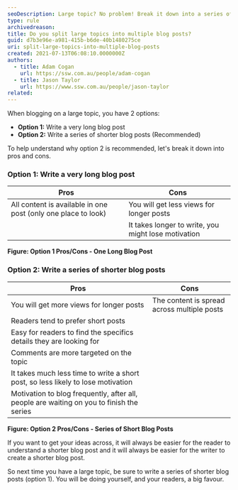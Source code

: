 ```yaml
---
seoDescription: Large topic? No problem! Break it down into a series of shorter blog posts for easier reading and writing.
type: rule
archivedreason:
title: Do you split large topics into multiple blog posts?
guid: d7b3e96e-a981-415b-b6de-40b1480275ce
uri: split-large-topics-into-multiple-blog-posts
created: 2021-07-13T06:08:10.0000000Z
authors:
  - title: Adam Cogan
    url: https://ssw.com.au/people/adam-cogan
  - title: Jason Taylor
    url: https://www.ssw.com.au/people/jason-taylor
related:
---
```


When blogging on a large topic, you have 2 options:

- **Option 1:** Write a very long blog post
- **Option 2:** Write a series of shorter blog posts (Recommended)

To help understand why option 2 is recommended, let's break it down into pros and cons.

<!--endintro-->

### Option 1: Write a very long blog post

| Pros                                                          | Cons                                                |
| ------------------------------------------------------------- | --------------------------------------------------- |
| All content is available in one post (only one place to look) | You will get less views for longer posts            |
|                                                               | It takes longer to write, you might lose motivation |

**Figure: Option 1 Pros/Cons - One Long Blog Post**

### Option 2: Write a series of shorter blog posts

| Pros                                                                                     | Cons                                        |
| ---------------------------------------------------------------------------------------- | ------------------------------------------- |
| You will get more views for longer posts                                                 | The content is spread across multiple posts |
| Readers tend to prefer short posts                                                       |                                             |
| Easy for readers to find the specifics details they are looking for                      |                                             |
| Comments are more targeted on the topic                                                  |                                             |
| It takes much less time to write a short post, so less likely to lose motivation         |                                             |
| Motivation to blog frequently, after all, people are waiting on you to finish the series |                                             |

**Figure: Option 2 Pros/Cons - Series of Short Blog Posts**

If you want to get your ideas across, it will always be easier for the reader to understand a shorter blog post and it will always be easier for the writer to create a shorter blog post.

So next time you have a large topic, be sure to write a series of shorter blog posts (option 1). You will be doing yourself, and your readers, a big favour.
